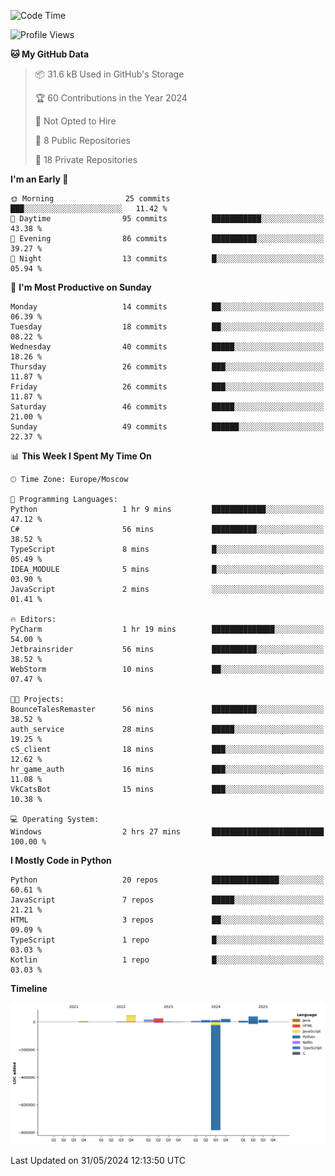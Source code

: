<!--START_SECTION:waka-->
![Code Time](http://img.shields.io/badge/Code%20Time-344%20hrs%2043%20mins-blue)

![Profile Views](http://img.shields.io/badge/Profile%20Views-0-blue)

**🐱 My GitHub Data** 

> 📦 31.6 kB Used in GitHub's Storage 
 > 
> 🏆 60 Contributions in the Year 2024
 > 
> 🚫 Not Opted to Hire
 > 
> 📜 8 Public Repositories 
 > 
> 🔑 18 Private Repositories 
 > 
**I'm an Early 🐤** 

```text
🌞 Morning                25 commits          ███░░░░░░░░░░░░░░░░░░░░░░   11.42 % 
🌆 Daytime                95 commits          ███████████░░░░░░░░░░░░░░   43.38 % 
🌃 Evening                86 commits          ██████████░░░░░░░░░░░░░░░   39.27 % 
🌙 Night                  13 commits          █░░░░░░░░░░░░░░░░░░░░░░░░   05.94 % 
```
📅 **I'm Most Productive on Sunday** 

```text
Monday                   14 commits          ██░░░░░░░░░░░░░░░░░░░░░░░   06.39 % 
Tuesday                  18 commits          ██░░░░░░░░░░░░░░░░░░░░░░░   08.22 % 
Wednesday                40 commits          █████░░░░░░░░░░░░░░░░░░░░   18.26 % 
Thursday                 26 commits          ███░░░░░░░░░░░░░░░░░░░░░░   11.87 % 
Friday                   26 commits          ███░░░░░░░░░░░░░░░░░░░░░░   11.87 % 
Saturday                 46 commits          █████░░░░░░░░░░░░░░░░░░░░   21.00 % 
Sunday                   49 commits          ██████░░░░░░░░░░░░░░░░░░░   22.37 % 
```


📊 **This Week I Spent My Time On** 

```text
🕑︎ Time Zone: Europe/Moscow

💬 Programming Languages: 
Python                   1 hr 9 mins         ████████████░░░░░░░░░░░░░   47.12 % 
C#                       56 mins             ██████████░░░░░░░░░░░░░░░   38.52 % 
TypeScript               8 mins              █░░░░░░░░░░░░░░░░░░░░░░░░   05.49 % 
IDEA_MODULE              5 mins              █░░░░░░░░░░░░░░░░░░░░░░░░   03.90 % 
JavaScript               2 mins              ░░░░░░░░░░░░░░░░░░░░░░░░░   01.41 % 

🔥 Editors: 
PyCharm                  1 hr 19 mins        ██████████████░░░░░░░░░░░   54.00 % 
Jetbrainsrider           56 mins             ██████████░░░░░░░░░░░░░░░   38.52 % 
WebStorm                 10 mins             ██░░░░░░░░░░░░░░░░░░░░░░░   07.47 % 

🐱‍💻 Projects: 
BounceTalesRemaster      56 mins             ██████████░░░░░░░░░░░░░░░   38.52 % 
auth_service             28 mins             █████░░░░░░░░░░░░░░░░░░░░   19.25 % 
cS_client                18 mins             ███░░░░░░░░░░░░░░░░░░░░░░   12.62 % 
hr_game_auth             16 mins             ███░░░░░░░░░░░░░░░░░░░░░░   11.08 % 
VkCatsBot                15 mins             ███░░░░░░░░░░░░░░░░░░░░░░   10.38 % 

💻 Operating System: 
Windows                  2 hrs 27 mins       █████████████████████████   100.00 % 
```

**I Mostly Code in Python** 

```text
Python                   20 repos            ███████████████░░░░░░░░░░   60.61 % 
JavaScript               7 repos             █████░░░░░░░░░░░░░░░░░░░░   21.21 % 
HTML                     3 repos             ██░░░░░░░░░░░░░░░░░░░░░░░   09.09 % 
TypeScript               1 repo              █░░░░░░░░░░░░░░░░░░░░░░░░   03.03 % 
Kotlin                   1 repo              █░░░░░░░░░░░░░░░░░░░░░░░░   03.03 % 
```



**Timeline**

![Lines of Code chart](https://raw.githubusercontent.com/adlemx/adlemx/main/assets/bar_graph.png)


 Last Updated on 31/05/2024 12:13:50 UTC
<!--END_SECTION:waka-->
